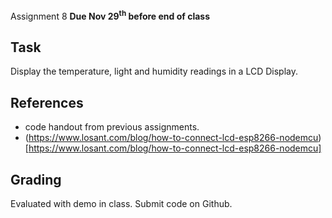 Assignment 8
**Due Nov 29<sup>th</sup> before end of class**

## Task 
Display the temperature, light and humidity readings in a LCD Display.

## References
- code handout from previous assignments.
- (https://www.losant.com/blog/how-to-connect-lcd-esp8266-nodemcu) [https://www.losant.com/blog/how-to-connect-lcd-esp8266-nodemcu]

## Grading
Evaluated with demo in class. Submit code on Github.
